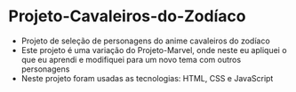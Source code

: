 # Projeto-Cavaleiros-do-Zodíaco
- Projeto de seleção de personagens do anime cavaleiros do zodíaco
- Este projeto é uma variação do Projeto-Marvel, onde neste eu apliquei o que eu aprendi e modifiquei para um novo tema com outros personagens
- Neste projeto foram usadas as tecnologias: HTML, CSS e JavaScript
